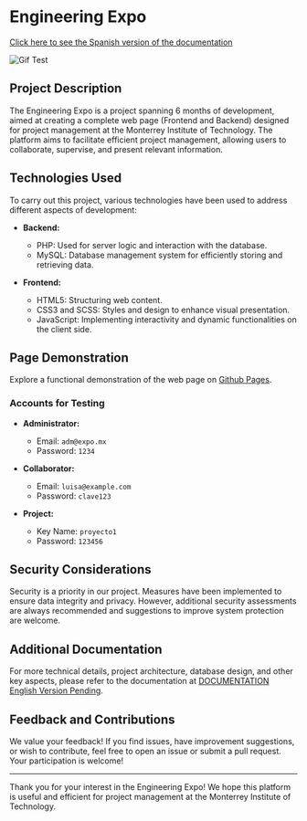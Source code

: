 # Engineering Expo
[Click here to see the Spanish version of the documentation](README.md)

![Gif Test](expo.gif)
## Project Description

The Engineering Expo is a project spanning 6 months of development, aimed at creating a complete web page (Frontend and Backend) designed for project management at the Monterrey Institute of Technology. The platform aims to facilitate efficient project management, allowing users to collaborate, supervise, and present relevant information.

## Technologies Used

To carry out this project, various technologies have been used to address different aspects of development:

- **Backend:**
  - PHP: Used for server logic and interaction with the database.
  - MySQL: Database management system for efficiently storing and retrieving data.

- **Frontend:**
  - HTML5: Structuring web content.
  - CSS3 and SCSS: Styles and design to enhance visual presentation.
  - JavaScript: Implementing interactivity and dynamic functionalities on the client side.

## Page Demonstration

Explore a functional demonstration of the web page on [Github Pages](https://jossjic.github.io/ExpoIngenieria/). 

### Accounts for Testing

- **Administrator:**
  - Email: `adm@expo.mx`
  - Password: `1234`

- **Collaborator:**
  - Email: `luisa@example.com`
  - Password: `clave123`

- **Project:**
  - Key Name: `proyecto1`
  - Password: `123456`

## Security Considerations

Security is a priority in our project. Measures have been implemented to ensure data integrity and privacy. However, additional security assessments are always recommended and suggestions to improve system protection are welcome.

## Additional Documentation

For more technical details, project architecture, database design, and other key aspects, please refer to the documentation at [DOCUMENTATION English Version Pending](https://github.com/jossjic/ExpoIngenieria/blob/main/Documentaci%C3%B3n.pdf).

## Feedback and Contributions

We value your feedback! If you find issues, have improvement suggestions, or wish to contribute, feel free to open an issue or submit a pull request. Your participation is welcome!

---

Thank you for your interest in the Engineering Expo! We hope this platform is useful and efficient for project management at the Monterrey Institute of Technology.

